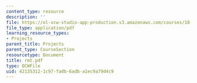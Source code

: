 ```yaml
---
content_type: resource
description: ''
file: https://ol-ocw-studio-app-production.s3.amazonaws.com/courses/18-996-random-matrix-theory-and-its-applications-spring-2004/421353121c97fadb6adba1ec9a79d4c9_rmt.pdf
file_type: application/pdf
learning_resource_types:
- Projects
parent_title: Projects
parent_type: CourseSection
resourcetype: Document
title: rmt.pdf
type: OCWFile
uid: 42135312-1c97-fadb-6adb-a1ec9a79d4c9
---
```

